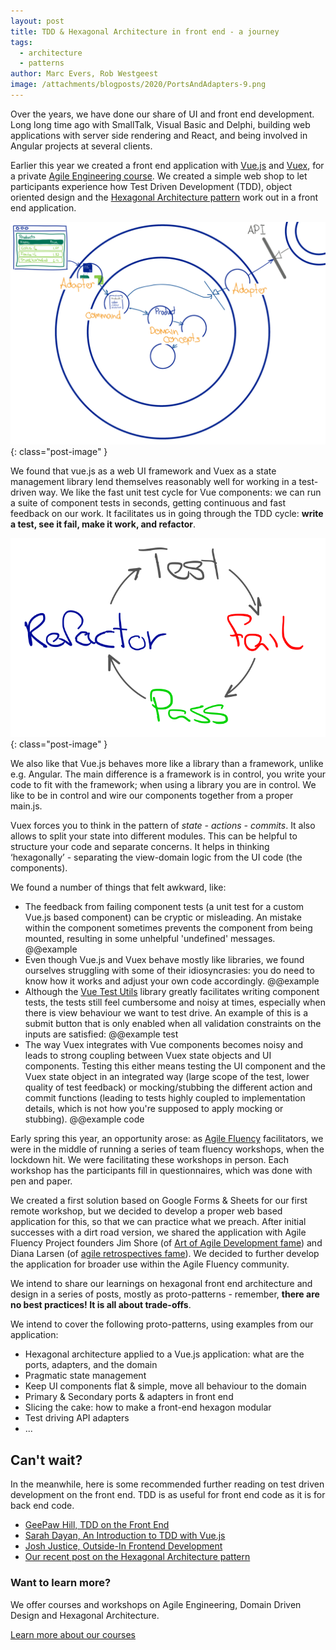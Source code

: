 ```yaml
---
layout: post
title: TDD & Hexagonal Architecture in front end - a journey
tags:
  - architecture
  - patterns
author: Marc Evers, Rob Westgeest
image: /attachments/blogposts/2020/PortsAndAdapters-9.png
---
```


Over the years, we have done our share of UI and front end development. Long long time ago with SmallTalk, Visual Basic and Delphi, building web applications with server side rendering and React, and being involved in Angular projects at several clients.

Earlier this year we created a front end application with [Vue.js](https://vuejs.org/) and [Vuex](https://vuex.vuejs.org/), for a private [Agile Engineering course](/training/agile-engineering). We created a simple web shop to let participants experience how Test Driven Development (TDD), object oriented design and the [Hexagonal Architecture pattern](/2020/08/20/hexagonal-architecture.html) work out in a front end application.

![Ports and Adapters in front end with vue.js](/attachments/blogposts/2020/PortsAndAdapters-9.png)
{: class="post-image" }

We found that vue.js as a web UI framework and Vuex as a state management library lend themselves reasonably well for working in a test-driven way. We like the fast unit test cycle for Vue components: we can run a suite of component tests in seconds, getting continuous and fast feedback on our work. It facilitates us in going through the TDD cycle: **write a test, see it fail, make it work, and refactor**.

![test driven development cycle](/attachments/blogposts/2020/tdd-cycle.png)
{: class="post-image" }

We also like that Vue.js behaves more like a library than a framework, unlike e.g. Angular. The main difference is a framework is in control, you write your code to fit with the framework; when using a library you are in control. We like to be in control and wire our components together from a proper main.js.

Vuex forces you to think in the pattern of *state - actions - commits*. It also allows to split your state into different modules. This can be helpful to structure your code and separate concerns. It helps in thinking ‘hexagonally’ - separating the view-domain logic from the UI code (the components).

We found a number of things that felt awkward, like:
- The feedback from failing component tests (a unit test for a custom Vue.js based component) can be cryptic or misleading. An mistake within the component sometimes prevents the component from being mounted, resulting in some unhelpful 'undefined' messages.
@@example
- Even though Vue.js and Vuex behave mostly like libraries, we found ourselves struggling with some of their idiosyncrasies: you do need to know how it works and adjust your own code accordingly.
@@example
- Although the [Vue Test Utils](https://vue-test-utils.vuejs.org/) library greatly facilitates writing component tests, the tests still feel cumbersome and noisy at times, especially when there is view behaviour we want to test drive. An example of this is a submit button that is only enabled when all validation constraints on the inputs are satisfied:
@@example test
- The way Vuex integrates with Vue components becomes noisy and leads to strong coupling between Vuex state objects and UI components. Testing this either means testing the UI component and the Vuex state object in an integrated way (large scope of the test, lower quality of test feedback) or mocking/stubbing the different action and commit functions (leading to tests highly coupled to implementation details, which is not how you're supposed to apply mocking or stubbing).
@@example code

Early spring this year, an opportunity arose: as [Agile Fluency](https://www.agilefluency.org/) facilitators, we were in the middle of running a series of team fluency workshops, when the lockdown hit. We were facilitating these workshops in person. Each workshop has the participants fill in questionnaires, which was done with pen and paper.

We created a first solution based on Google Forms & Sheets for our first remote workshop, but we decided to develop a proper web based application for this, so that we can practice what we preach. After initial successes with a dirt road version, we shared the application with Agile Fluency Project founders Jim Shore (of [Art of Agile Development fame](https://www.jamesshore.com/v2/projects/lunch-and-learn/art-of-agile-development)) and Diana Larsen (of [agile retrospectives fame](https://pragprog.com/titles/dlret/agile-retrospectives/)). We decided to further develop the application for broader use within the Agile Fluency community.

We intend to share our learnings on hexagonal front end architecture and design in a series of posts, mostly as proto-patterns - remember, **there are no best practices! It is all about trade-offs**.

We intend to cover the following proto-patterns, using examples from our application:
- Hexagonal architecture applied to a Vue.js application: what are the ports, adapters, and the domain
- Pragmatic state management
- Keep UI components flat & simple, move all behaviour to the domain
- Primary & Secondary ports & adapters in front end
- Slicing the cake: how to make a front-end hexagon modular
- Test driving API adapters
- ...

## Can't wait?

In the meanwhile, here is some recommended further reading on test driven development on the front end. TDD is as useful for front end code as it is for back end code.
- [GeePaw Hill, TDD on the Front End](https://www.geepawhill.org/2020/03/11/tdd-on-the-front-end/)
- [Sarah Dayan, An Introduction to TDD with Vue.js](https://noti.st/sarahdayan/4PecIH/an-introduction-to-tdd-with-vue-js)
- [Josh Justice, Outside-In Frontend Development ](https://outsidein.dev/)
- [Our recent post on the Hexagonal Architecture pattern](/2020/08/20/hexagonal-architecture.html)

<aside>
  <h3>Want to learn more?</h3>
  <p>We offer courses and workshops on Agile Engineering, Domain Driven Design and Hexagonal Architecture. </p>
  <p><div>
    <a href="/training">Learn more about our courses</a>
  </div></p>
</aside>
